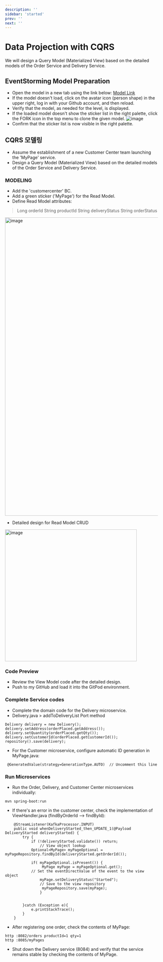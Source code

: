 ```yaml
---
description: ''
sidebar: 'started'
prev: ''
next: ''
---
```


# Data Projection with CQRS

We will design a Query Model (Materialized View) based on the detailed models of the Order Service and Delivery Service.

## EventStorming Model Preparation

- Open the model in a new tab using the link below:
[Model Link](https://www.msaez.io/#/storming/labcqrs-231022)
- If the model doesn't load, click on the avatar icon (person shape) in the upper right, log in with your Github account, and then reload.
- Verify that the model, as needed for the level, is displayed.
- If the loaded model doesn't show the sticker list in the right palette, click the FORK icon in the top menu to clone the given model.
![image](https://github.com/acmexii/demo/assets/35618409/c9a4575c-d8e2-424b-9587-7ca789dca2e1)
- Confirm that the sticker list is now visible in the right palette.

## CQRS 모델링 

- Assume the establishment of a new Customer Center team launching the 'MyPage' service.
- Design a Query Model (Materialized View) based on the detailed models of the Order Service and Delivery Service.

### MODELING
- Add the 'customercenter' BC.
- Add a green sticker ('MyPage') for the Read Model.
- Define Read Model attributes:
> Long orderId 
> String productId
> String deliveryStatus
> String orderStatus

<img width="982" alt="image" src="https://user-images.githubusercontent.com/487999/191055790-5d6a529f-e2f7-49ab-8ee0-74d371f06090.png">

- Detailed design for Read Model CRUD
<img width="434" alt="image" src="https://user-images.githubusercontent.com/487999/191056403-fbdec62b-42ea-4261-8e4e-b631c6c6779a.png">

### Code Preview 
- Review the View Model code after the detailed design.
- Push to my GitHub and load it into the GitPod environment.

### Complete Service codes
- Complete the domain code for the Delivery microservice.
- Delivery.java > addToDeliveryList Port method
```
Delivery delivery = new Delivery();
delivery.setAddress(orderPlaced.getAddress());
delivery.setQuantity(orderPlaced.getQty());
delivery.setCustomerId(orderPlaced.getCustomerId());
repository().save(delivery);
```

- For the Customer microservice, configure automatic ID generation in MyPage.java:
```
 @GeneratedValue(strategy=GenerationType.AUTO)  // Uncomment this line
```

### Run Microservices
- Run the Order, Delivery, and Customer Center microservices individually:
```
mvn spring-boot:run
```
- If there's an error in the customer center, check the implementation of ViewHandler.java (findByOrderId --> findById):
```
    @StreamListener(KafkaProcessor.INPUT)
    public void whenDeliveryStarted_then_UPDATE_1(@Payload DeliveryStarted deliveryStarted) {
        try {
            if (!deliveryStarted.validate()) return;
                // View object lookup
            Optional<MyPage> myPageOptional = myPageRepository.findById(deliveryStarted.getOrderId());

            if( myPageOptional.isPresent()) {
                 MyPage myPage = myPageOptional.get();
            // Set the eventDirectValue of the event to the view object
                myPage.setDeliveryStatus("Started");    
                // Save to the view repository
                 myPageRepository.save(myPage);
                }


        }catch (Exception e){
            e.printStackTrace();
        }
    }

```
- After registering one order, check the contents of MyPage:
```
http :8082/orders productId=1 qty=1
http :8085/myPages
```
- Shut down the Delivery service (8084) and verify that the service remains stable by checking the contents of MyPage.